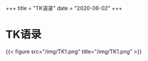 +++
title = "TK语录"
date = "2020-06-02"
+++

# TK语录
{{< figure src="/img/TK1.png" title="/img/TK1.png" >}}
